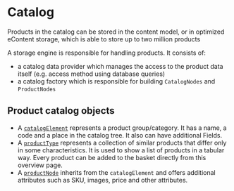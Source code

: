 # Catalog

Products in the catalog can be stored in the content model,
or in optimized eContent storage, which is able to store up to two million products  

A storage engine is responsible for handling products. It consists of:

- a catalog data provider which manages the access to the product data itself (e.g. access method using database queries)
- a catalog factory which is responsible for building `CatalogNodes` and `ProductNodes`

## Product catalog objects

- A [`catalogElement`](catalog_api/catalog_element.md) represents a product group/category. It has a name, a code and a place in the catalog tree. It also can have additional Fields.
- A [`productType`](catalog_api/producttype.md) represents a collection of similar products that differ only in some characteristics. It is used to show a list of products in a tabular way. Every product can be added to the basket directly from this overview page.
- A [`productNode`](catalog_api/productnode.md) inherits from the `catalogElement` and offers additional attributes such as SKU, images, price and other attributes.
